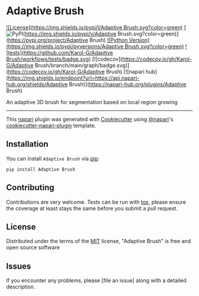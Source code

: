 # Adaptive Brush

[![License](https://img.shields.io/pypi/l/Adaptive Brush.svg?color=green)](https://gitlab.hzdr.de/karol.gotkowski/adaptive-brush/raw/main/LICENSE)
[![PyPI](https://img.shields.io/pypi/v/Adaptive Brush.svg?color=green)](https://pypi.org/project/Adaptive Brush)
[![Python Version](https://img.shields.io/pypi/pyversions/Adaptive Brush.svg?color=green)](https://python.org)
[![tests](https://github.com/Karol-G/Adaptive Brush/workflows/tests/badge.svg)](https://gitlab.hzdr.de/karol.gotkowski/adaptive-brush/actions)
[![codecov](https://codecov.io/gh/Karol-G/Adaptive Brush/branch/main/graph/badge.svg)](https://codecov.io/gh/Karol-G/Adaptive Brush)
[![napari hub](https://img.shields.io/endpoint?url=https://api.napari-hub.org/shields/Adaptive Brush)](https://napari-hub.org/plugins/Adaptive Brush)

An adaptive 3D brush for segmentation based on local region growing

----------------------------------

This [napari] plugin was generated with [Cookiecutter] using [@napari]'s [cookiecutter-napari-plugin] template.

<!--
Don't miss the full getting started guide to set up your new package:
https://github.com/napari/cookiecutter-napari-plugin#getting-started

and review the napari docs for plugin developers:
https://napari.org/plugins/stable/index.html
-->

## Installation

You can install `Adaptive Brush` via [pip]:

    pip install Adaptive Brush




## Contributing

Contributions are very welcome. Tests can be run with [tox], please ensure
the coverage at least stays the same before you submit a pull request.

## License

Distributed under the terms of the [MIT] license,
"Adaptive Brush" is free and open source software

## Issues

If you encounter any problems, please [file an issue] along with a detailed description.

[napari]: https://github.com/napari/napari
[Cookiecutter]: https://github.com/audreyr/cookiecutter
[@napari]: https://github.com/napari
[MIT]: http://opensource.org/licenses/MIT
[BSD-3]: http://opensource.org/licenses/BSD-3-Clause
[GNU GPL v3.0]: http://www.gnu.org/licenses/gpl-3.0.txt
[GNU LGPL v3.0]: http://www.gnu.org/licenses/lgpl-3.0.txt
[Apache Software License 2.0]: http://www.apache.org/licenses/LICENSE-2.0
[Mozilla Public License 2.0]: https://www.mozilla.org/media/MPL/2.0/index.txt
[cookiecutter-napari-plugin]: https://github.com/napari/cookiecutter-napari-plugin

[napari]: https://github.com/napari/napari
[tox]: https://tox.readthedocs.io/en/latest/
[pip]: https://pypi.org/project/pip/
[PyPI]: https://pypi.org/
